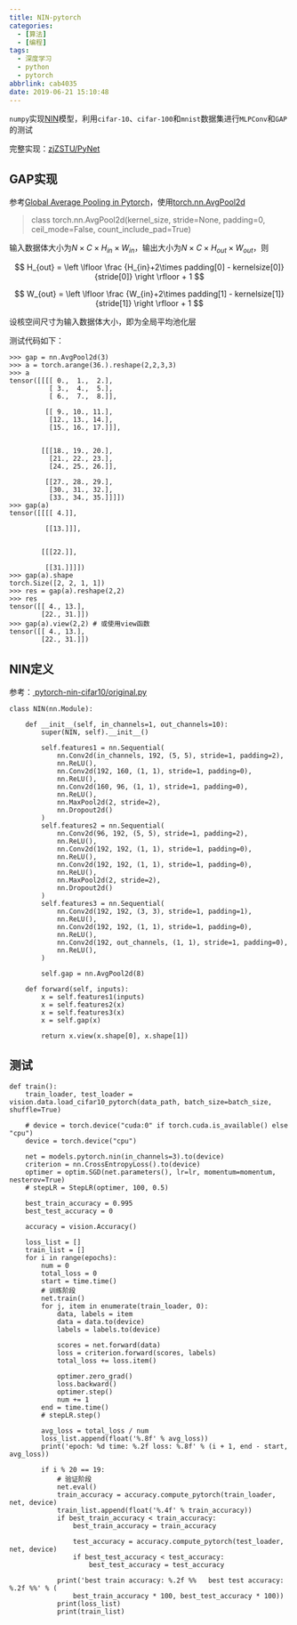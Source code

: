 ```yaml
---
title: NIN-pytorch
categories:
  - [算法]
  - [编程]
tags:
  - 深度学习
  - python
  - pytorch
abbrlink: cab4035
date: 2019-06-21 15:10:48
---
```


`numpy`实现[NIN](https://www.zhujian.tech/posts/359ae103.html#more)模型，利用`cifar-10`、`cifar-100`和`mnist`数据集进行`MLPConv`和`GAP`的测试

完整实现：[zjZSTU/PyNet](https://github.com/zjZSTU/PyNet)

## GAP实现

参考[Global Average Pooling in Pytorch](https://discuss.pytorch.org/t/global-average-pooling-in-pytorch/6721)，使用[torch.nn.AvgPool2d](https://pytorch.org/docs/stable/nn.html?highlight=avgpool2d#torch.nn.AvgPool2d)

>class torch.nn.AvgPool2d(kernel_size, stride=None, padding=0, ceil_mode=False, count_include_pad=True)

输入数据体大小为$N\times C\times H_{in}\times W_{in}$，输出大小为$N\times C\times H_{out}\times W_{out}$，则

$$
H_{out} = \left \lfloor \frac {H_{in}+2\times padding[0] - kernelsize[0]} {stride[0]} \right \rfloor + 1
$$

$$
W_{out} = \left \lfloor \frac {W_{in}+2\times padding[1] - kernelsize[1]} {stride[1]} \right \rfloor + 1
$$

设核空间尺寸为输入数据体大小，即为全局平均池化层

测试代码如下：

```
>>> gap = nn.AvgPool2d(3)
>>> a = torch.arange(36.).reshape(2,2,3,3)
>>> a
tensor([[[[ 0.,  1.,  2.],
          [ 3.,  4.,  5.],
          [ 6.,  7.,  8.]],

         [[ 9., 10., 11.],
          [12., 13., 14.],
          [15., 16., 17.]]],


        [[[18., 19., 20.],
          [21., 22., 23.],
          [24., 25., 26.]],

         [[27., 28., 29.],
          [30., 31., 32.],
          [33., 34., 35.]]]])
>>> gap(a)
tensor([[[[ 4.]],

         [[13.]]],


        [[[22.]],

         [[31.]]]])
>>> gap(a).shape
torch.Size([2, 2, 1, 1])
>>> res = gap(a).reshape(2,2)
>>> res
tensor([[ 4., 13.],
        [22., 31.]])
>>> gap(a).view(2,2) # 或使用view函数
tensor([[ 4., 13.],
        [22., 31.]])
```

## NIN定义

参考：[ pytorch-nin-cifar10/original.py ](https://github.com/jiecaoyu/pytorch-nin-cifar10/blob/master/original.py)

```
class NIN(nn.Module):

    def __init__(self, in_channels=1, out_channels=10):
        super(NIN, self).__init__()

        self.features1 = nn.Sequential(
            nn.Conv2d(in_channels, 192, (5, 5), stride=1, padding=2),
            nn.ReLU(),
            nn.Conv2d(192, 160, (1, 1), stride=1, padding=0),
            nn.ReLU(),
            nn.Conv2d(160, 96, (1, 1), stride=1, padding=0),
            nn.ReLU(),
            nn.MaxPool2d(2, stride=2),
            nn.Dropout2d()
        )
        self.features2 = nn.Sequential(
            nn.Conv2d(96, 192, (5, 5), stride=1, padding=2),
            nn.ReLU(),
            nn.Conv2d(192, 192, (1, 1), stride=1, padding=0),
            nn.ReLU(),
            nn.Conv2d(192, 192, (1, 1), stride=1, padding=0),
            nn.ReLU(),
            nn.MaxPool2d(2, stride=2),
            nn.Dropout2d()
        )
        self.features3 = nn.Sequential(
            nn.Conv2d(192, 192, (3, 3), stride=1, padding=1),
            nn.ReLU(),
            nn.Conv2d(192, 192, (1, 1), stride=1, padding=0),
            nn.ReLU(),
            nn.Conv2d(192, out_channels, (1, 1), stride=1, padding=0),
            nn.ReLU(),
        )

        self.gap = nn.AvgPool2d(8)

    def forward(self, inputs):
        x = self.features1(inputs)
        x = self.features2(x)
        x = self.features3(x)
        x = self.gap(x)

        return x.view(x.shape[0], x.shape[1])
```

## 测试

```
def train():
    train_loader, test_loader = vision.data.load_cifar10_pytorch(data_path, batch_size=batch_size, shuffle=True)

    # device = torch.device("cuda:0" if torch.cuda.is_available() else "cpu")
    device = torch.device("cpu")

    net = models.pytorch.nin(in_channels=3).to(device)
    criterion = nn.CrossEntropyLoss().to(device)
    optimer = optim.SGD(net.parameters(), lr=lr, momentum=momentum, nesterov=True)
    # stepLR = StepLR(optimer, 100, 0.5)

    best_train_accuracy = 0.995
    best_test_accuracy = 0

    accuracy = vision.Accuracy()

    loss_list = []
    train_list = []
    for i in range(epochs):
        num = 0
        total_loss = 0
        start = time.time()
        # 训练阶段
        net.train()
        for j, item in enumerate(train_loader, 0):
            data, labels = item
            data = data.to(device)
            labels = labels.to(device)

            scores = net.forward(data)
            loss = criterion.forward(scores, labels)
            total_loss += loss.item()

            optimer.zero_grad()
            loss.backward()
            optimer.step()
            num += 1
        end = time.time()
        # stepLR.step()

        avg_loss = total_loss / num
        loss_list.append(float('%.8f' % avg_loss))
        print('epoch: %d time: %.2f loss: %.8f' % (i + 1, end - start, avg_loss))

        if i % 20 == 19:
            # 验证阶段
            net.eval()
            train_accuracy = accuracy.compute_pytorch(train_loader, net, device)
            train_list.append(float('%.4f' % train_accuracy))
            if best_train_accuracy < train_accuracy:
                best_train_accuracy = train_accuracy

                test_accuracy = accuracy.compute_pytorch(test_loader, net, device)
                if best_test_accuracy < test_accuracy:
                    best_test_accuracy = test_accuracy

            print('best train accuracy: %.2f %%   best test accuracy: %.2f %%' % (
                best_train_accuracy * 100, best_test_accuracy * 100))
            print(loss_list)
            print(train_list)
```

